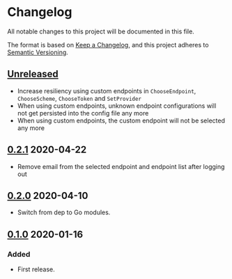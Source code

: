 # Changelog

All notable changes to this project will be documented in this file.

The format is based on [Keep a Changelog](https://keepachangelog.com/en/1.0.0/),
and this project adheres to [Semantic Versioning](https://semver.org/spec/v2.0.0.html).



## [Unreleased]

- Increase resiliency using custom endpoints in `ChooseEndpoint`, `ChooseScheme`, `ChooseToken` and `SetProvider`
- When using custom endpoints, unknown endpoint configurations will not get persisted into the config file any more
- When using custom endpoints, the custom endpoint will not be selected any more

## [0.2.1] 2020-04-22

- Remove email from the selected endpoint and endpoint list after logging out




## [0.2.0] 2020-04-10

- Switch from dep to Go modules.



## [0.1.0] 2020-01-16

### Added

- First release.



[Unreleased]: https://github.com/giantswarm/gscliauth/compare/v0.2.1...HEAD

[0.2.1]: https://github.com/giantswarm/gscliauth/compare/v0.2.0...v0.2.1

[0.2.0]: https://github.com/giantswarm/gscliauth/compare/v0.1.0...v0.2.0

[0.1.0]: https://github.com/giantswarm/gscliauth/releases/tag/v0.1.0
